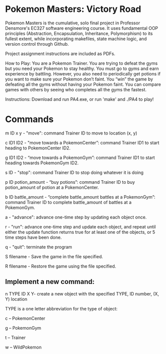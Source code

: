 # Pokemon Masters: Victory Road

Pokemon Masters is the cumulative, solo final project in Professor Densmore's EC327 software engineering course. It uses fundamental OOP principles (Abstraction, Encapsulation, Inheritance, Polymorphism) to its fullest extent, 
while incorporating makefiles, state machine logic, and version control through Github.

Project assignment instructions are included as PDFs. 

How to Play:
You are a Pokemon Trainer. You are trying to defeat the gyms but you need your Pokemon to
stay healthy. You must go to gyms and earn experience by battling. However, you also need to
periodically get potions if you want to make sure your Pokemon don’t faint. You “win” the game
by defeating all the gyms without having your Pokemon faint. You can compare games with
others by seeing who completes all the gyms the fastest.

Instructions:
  Download and run PA4.exe, or run 'make' and ./PA4 to play!

# Commands

  m ID x y - "move": command Trainer ID to move to location (x, y)
  
  c ID1 ID2 - "move towards a PokemonCenter”: command Trainer ID1 to start heading to
  PokemonCenter ID2.
  
  g ID1 ID2 - “move towards a PokemonGym”: command Trainer ID1 to start heading towards
  PokemonGym ID2.
  
  s ID - "stop": command Trainer ID to stop doing whatever it is doing
  
  p ID potion_amount - “buy potions”: command Trainer ID to buy potion_amount of potion at a
  PokemonCenter.
  
  b ID battle_amount - “complete battle_amount battles at a PokemonGym”: command Trainer ID to
  complete battle_amount of battles at a PokemonGym.
  
  a - "advance": advance one-time step by updating each object once.
  
  r - "run": advance one-time step and update each object, and repeat until either the
  update function returns true for at least one of the objects, or 5 time steps have
  been done.
  
  q - "quit": terminate the program

  S filename - Save the game in the file specified.
  
  R filename - Restore the game using the file specified.

## Implement a new command:
  n TYPE ID X Y- create a new object with the specified TYPE, ID number, (X, Y) location
  
  TYPE is a one letter abbreviation for the type of object:
  
  c – PokemonCenter
  
  g – PokemonGym
  
  t – Trainer
  
  w – WildPokemon
